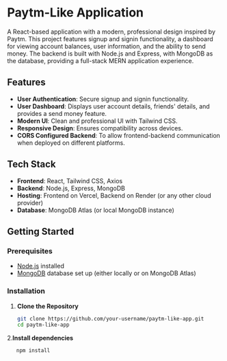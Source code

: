 # Paytm-Like Application

A React-based application with a modern, professional design inspired by Paytm. This project features signup and signin functionality, a dashboard for viewing account balances, user information, and the ability to send money. The backend is built with Node.js and Express, with MongoDB as the database, providing a full-stack MERN application experience.

## Features

- **User Authentication**: Secure signup and signin functionality.
- **User Dashboard**: Displays user account details, friends' details, and provides a send money feature.
- **Modern UI**: Clean and professional UI with Tailwind CSS.
- **Responsive Design**: Ensures compatibility across devices.
- **CORS Configured Backend**: To allow frontend-backend communication when deployed on different platforms.

## Tech Stack

- **Frontend**: React, Tailwind CSS, Axios
- **Backend**: Node.js, Express, MongoDB
- **Hosting**: Frontend on Vercel, Backend on Render (or any other cloud provider)
- **Database**: MongoDB Atlas (or local MongoDB instance)

## Getting Started

### Prerequisites

- [Node.js](https://nodejs.org/) installed
- [MongoDB](https://www.mongodb.com/) database set up (either locally or on MongoDB Atlas)

### Installation

1. **Clone the Repository**
   ```bash
   git clone https://github.com/your-username/paytm-like-app.git
   cd paytm-like-app
 2.**Install dependencies**
  ```bash
     npm install
